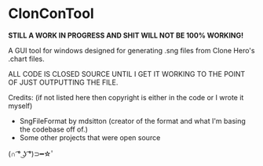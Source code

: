 # ClonConTool

<b>STILL A WORK IN PROGRESS AND SHIT WILL NOT BE 100% WORKING!</B>

A GUI tool for windows designed for generating .sng files from Clone Hero's .chart files.

ALL CODE IS CLOSED SOURCE UNTIL I GET IT WORKING TO THE POINT OF JUST OUTPUTTING THE FILE.

Credits: (if not listed here then copyright is either in the code or I wrote it myself)
- SngFileFormat by mdsitton (creator of the format and what I'm basing the codebase off of.)
- Some other projects that were open source

(∩ ͡° ͜ʖ ͡°)⊃━☆ﾟ
